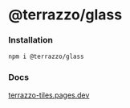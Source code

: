 # @terrazzo/glass

### Installation

```sh
npm i @terrazzo/glass
```

### Docs

[terrazzo-tiles.pages.dev](https://terrazzo-tiles.pages.dev)
